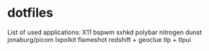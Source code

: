 # dotfiles
List of used applications:
X11
bspwm
sxhkd
polybar
nitrogen
dunst
jonaburg/picom
lxpolkit
flameshot
redshift + geoclue
tlp + tlpui
